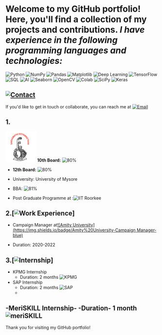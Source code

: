 # Welcome to my **GitHub portfolio!** Here, you'll find a collection of my projects and contributions. *I have experience in the following programming languages and technologies:*

![Python](https://img.shields.io/badge/Python-3776AB?style=for-the-badge&logo=python&logoColor=white)
![NumPy](https://img.shields.io/badge/NumPy-013243?style=for-the-badge&logo=numpy&logoColor=white)
![Pandas](https://img.shields.io/badge/Pandas-150458?style=for-the-badge&logo=pandas&logoColor=white)
![Matplotlib](https://img.shields.io/badge/Matplotlib-3776AB?style=for-the-badge&logo=python&logoColor=white)
![Deep Learning](https://img.shields.io/badge/Deep%20Learning-FF6F61?style=for-the-badge)
![TensorFlow](https://img.shields.io/badge/TensorFlow-FF6F61?style=for-the-badge&logo=tensorflow&logoColor=white)
![SQL](https://img.shields.io/badge/SQL-004A9E?style=for-the-badge&logo=sql&logoColor=white)
![AI](https://img.shields.io/badge/AI-FF6F61?style=for-the-badge)
![Seaborn](https://img.shields.io/badge/Seaborn-388E3C?style=for-the-badge)
![OpenCV](https://img.shields.io/badge/OpenCV-5C3EE8?style=for-the-badge)
![Colab](https://img.shields.io/badge/Colab-F9AB00?style=for-the-badge&logo=google-colab&logoColor=white)
![SciPy](https://img.shields.io/badge/SciPy-8CA9D0?style=for-the-badge)
![Keras](https://img.shields.io/badge/Keras-D00000?style=for-the-badge)

## [![Contact](https://img.shields.io/badge/Contact-Me-blue.svg)](mailto:raghavanilpillai@gmail.com)


If you'd like to get in touch or collaborate, you can reach me at [![Email](https://img.shields.io/badge/Email-raghavanilpillai%40gmail.com-blue.svg)](mailto:raghavanilpillai@gmail.com)


## 1.
<img src="https://github.com/RaghavAP369/Images/raw/main/saraswathi%20vidyanik.png" alt="Your Logo" width="100">  **10th Board:** ![80%](https://img.shields.io/badge/80%25-4287f5?style=for-the-badge)
- **12th Board:** ![80%](https://img.shields.io/badge/80%25-4287f5?style=for-the-badge)

- University: University of Mysore
- BBA: ![81%](https://img.shields.io/badge/81%25-4287f5?style=for-the-badge)
- Post Graduate Programme at :![IIT Roorkee](https://img.shields.io/badge/IIT%20Roorkee-FF6F61?style=for-the-badge)


## 2.[![Work Experience](https://img.shields.io/badge/Work%20Experience-JobTitle%20at%20CompanyName-blue.svg)]

- Campaign Manager at[![Amity University](https://img.shields.io/badge/Amity%20University-Campaign Manager-blue)](https://www.amity.edu/)

- Duration: 2020-2022

## 3.[![Internship](https://img.shields.io/badge/Internship-InternshipRole%20at%20Company-blue.svg)]
- KPMG Internship
  - Duration: 2 months ![KPMG](https://img.shields.io/badge/KPMG-1867C0?style=for-the-badge)
- SAP Internship
  - Duration: 2 months  ![SAP](https://img.shields.io/badge/SAP-0FAAFF?style=for-the-badge)
  - 
-MeriSKILL Internship-
  -Duration- 1 month  ![meriSKILL](https://img.shields.io/badge/meriSKILL-FF5733?style=for-the-badge)
-
Thank you for visiting my GitHub portfolio!
